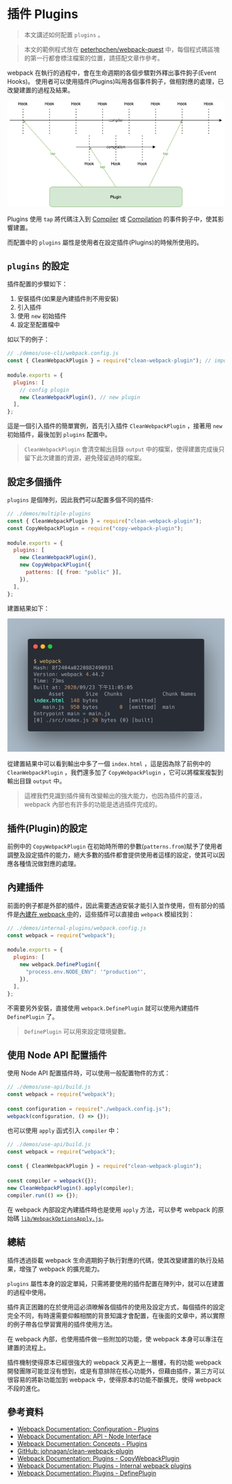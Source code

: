 # 插件 Plugins

> 本文講述如何配置 `plugins` 。

> 本文的範例程式放在 [peterhpchen/webpack-quest](https://github.com/peterhpchen/webpack-quest/tree/master/posts/15-plugins/demos) 中，每個程式碼區塊的第一行都會標注檔案的位置，請搭配文章作參考。

webpack 在執行的過程中，會在生命週期的各個步驟對外釋出事件鉤子(Event Hooks)。 使用者可以使用插件(Plugins)叫用各個事件鉤子，做相對應的處理，已改變建置的過程及結果。

![plugins](./assets/plugins.png)

Plugins 使用 `tap` 將代碼注入到 [Compiler](https://webpack.js.org/api/compiler-hooks/) 或 [Compilation](https://webpack.js.org/api/compilation-hooks/) 的事件鉤子中，使其影響建置。

而配置中的 `plugins` 屬性是使用者在設定插件(Plugins)的時候所使用的。

## `plugins` 的設定

插件配置的步驟如下：

1. 安裝插件(如果是內建插件則不用安裝)
2. 引入插件
3. 使用 `new` 初始插件
4. 設定至配置檔中

如以下的例子：

```js
// ./demos/use-cli/webpack.config.js
const { CleanWebpackPlugin } = require("clean-webpack-plugin"); // import plugin

module.exports = {
  plugins: [
    // config plugin
    new CleanWebpackPlugin(), // new plugin
  ],
};
```

這是一個引入插件的簡單實例，首先引入插件 `CleanWebpackPlugin` ，接著用 `new` 初始插件，最後加到 `plugins` 配置中。

> `CleanWebpackPlugin` 會清空輸出目錄 `output` 中的檔案，使得建置完成後只留下此次建置的資源，避免殘留過時的檔案。

## 設定多個插件

`plugins` 是個陣列，因此我們可以配置多個不同的插件:

```js
// ./demos/multiple-plugins
const { CleanWebpackPlugin } = require("clean-webpack-plugin");
const CopyWebpackPlugin = require("copy-webpack-plugin");

module.exports = {
  plugins: [
    new CleanWebpackPlugin(),
    new CopyWebpackPlugin({
      patterns: [{ from: "public" }],
    }),
  ],
};
```

建置結果如下：

![multiple-plugins-result](./assets/multiple-plugins-result.png)

從建置結果中可以看到輸出中多了一個 `index.html` ，這是因為除了前例中的 `CleanWebpackPlugin` ，我們還多加了 `CopyWebpackPlugin` ，它可以將檔案複製到輸出目錄 `output` 中。

> 這裡我們見識到插件擁有改變輸出的強大能力，也因為插件的靈活， webpack 內部也有許多的功能是透過插件完成的。

## 插件(Plugin)的設定

前例中的 `CopyWebpackPlugin` 在初始時所帶的參數(`patterns.from`)賦予了使用者調整及設定插件的能力，絕大多數的插件都會提供使用者這樣的設定，使其可以因應各種情況做對應的處理。

## 內建插件

前面的例子都是外部的插件，因此需要透過安裝才能引入並作使用，但有部分的插件是[內建在 webpack 中](https://webpack.js.org/plugins/internal-plugins/)的，這些插件可以直接由 `webpack` 模組找到：

```js
// ./demos/internal-plugins/webpack.config.js
const webpack = require("webpack");

module.exports = {
  plugins: [
    new webpack.DefinePlugin({
      "process.env.NODE_ENV": '"production"',
    }),
  ],
};
```

不需要另外安裝，直接使用 `webpack.DefinePlugin` 就可以使用內建插件 `DefinePlugin` 了。

> `DefinePlugin` 可以用來設定環境變數。

## 使用 Node API 配置插件

使用 Node API 配置插件時，可以使用一般配置物件的方式：

```js
// ./demos/use-api/build.js
const webpack = require("webpack");

const configuration = require("./webpack.config.js");
webpack(configuration, () => {});
```

也可以使用 `apply` 函式引入 `compiler` 中：

```js
// ./demos/use-api/build.js
const webpack = require("webpack");

const { CleanWebpackPlugin } = require("clean-webpack-plugin");

const compiler = webpack({});
new CleanWebpackPlugin().apply(compiler);
compiler.run(() => {});
```

在 webpack 內部設定內建插件時也是使用 `apply` 方法，可以參考 webpack 的原始碼 [`lib/WebpackOptionsApply.js`](https://github.com/webpack/webpack/blob/master/lib/WebpackOptionsApply.js)。

## 總結

插件透過掛載 webpack 生命週期鉤子執行對應的代碼，使其改變建置的執行及結果，增強了 webpack 的擴充能力。

`plugins` 屬性本身的設定單純，只需將要使用的插件配置在陣列中，就可以在建置的過程中使用。

插件真正困難的在於使用這必須暸解各個插件的使用及設定方式，每個插件的設定完全不同，有時還需要仰賴相關的背景知識才會配置，在後面的文章中，將以實際的例子帶各位學習實用的插件使用方法。

在 webpack 內部，也使用插件做一些附加的功能，使 webpack 本身可以專注在建置的流程上。

插件機制使得原本已經很強大的 webpack 又再更上一層樓，有的功能 webpack 開發團隊可能並沒有想到，或是有意排除在核心功能外，但藉由插件，第三方可以很容易的將新功能加到 webpack 中，使得原本的功能不斷擴充，使得 webpack 不段的進化。

## 參考資料

- [Webpack Documentation: Configuration - Plugins](https://webpack.js.org/configuration/plugins/)
- [Webpack Documentation: API - Node Interface](https://webpack.js.org/api/node/)
- [Webpack Documentation: Concepts - Plugins](https://webpack.js.org/concepts/plugins/)
- [GitHub: johnagan/clean-webpack-plugin](https://github.com/johnagan/clean-webpack-plugin)
- [Webpack Documentation: Plugins - CopyWebpackPlugin](https://webpack.js.org/plugins/copy-webpack-plugin/)
- [Webpack Documentation: Plugins - Internal webpack plugins](https://webpack.js.org/plugins/internal-plugins/)
- [Webpack Documentation: Plugins - DefinePlugin](https://webpack.js.org/plugins/define-plugin/)
